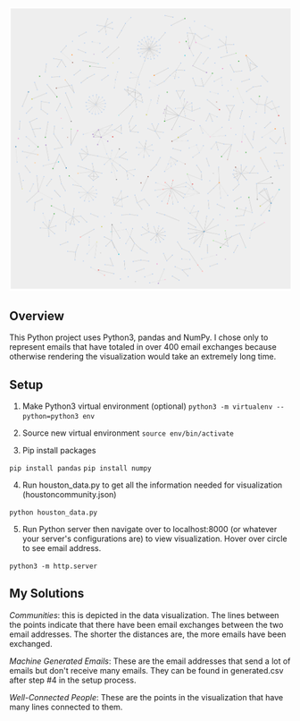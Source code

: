 ![Force directed graph](force_directed_graph.png)

## Overview
This Python project uses Python3, pandas and NumPy. I chose only to represent emails that have totaled in over 400 email exchanges because otherwise rendering the visualization would take an extremely long time.

## Setup

1. Make Python3 virtual environment (optional)
`python3 -m virtualenv --python=python3 env`

2. Source new virtual environment
`source env/bin/activate`

3. Pip install packages

`pip install pandas`
`pip install numpy`

4. Run houston_data.py to get all the information needed for visualization (houstoncommunity.json)

`python houston_data.py`

5. Run Python server then navigate over to localhost:8000 (or whatever your server's configurations are) to view visualization. Hover over circle to see email address.

`python3 -m http.server`

## My Solutions

*Communities*: this is depicted in the data visualization. The lines between the points indicate that there have been email exchanges between the two email addresses. The shorter the distances are, the more emails have been exchanged.

*Machine Generated Emails*: These are the email addresses that send a lot of emails but don't receive many emails. They can be found in generated.csv after step #4 in the setup process.

*Well-Connected People*: These are the points in the visualization that have many lines connected to them.